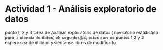 # Actividad 1 - Análisis exploratorio de datos
punto 1, 2 y 3 tarea de Análisis exploratorio de datos ( nivelatorio estadística para la ciencia de datos)
ok seguidor@s, estos son los puntos 1,2 y 3 espero sea de utilidad y siéntanse libres de modificarlo
